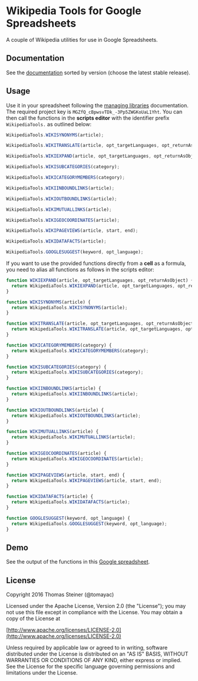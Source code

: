# Wikipedia Tools for Google Spreadsheets
A couple of Wikipedia utilities for use in Google Spreadsheets.

## Documentation
See the [documentation](https://script.google.com/macros/library/versions/d/MGZfQ_cBpwsvTDk_-3Pp5ZWGKoUaL1Yht)
sorted by version (choose the latest stable release).

## Usage
Use it in your spreadsheet following the [managing libraries](https://developers.google.com/apps-script/guide_libraries)
documentation. The required project key is ```MGZfQ_cBpwsvTDk_-3Pp5ZWGKoUaL1Yht```. You can then call the functions in the **scripts editor**
with the identifier prefix `WikipediaTools.` as outlined below:

```javascript
WikipediaTools.WIKISYNONYMS(article);

WikipediaTools.WIKITRANSLATE(article, opt_targetLanguages, opt_returnAsObject, opt_skipHeader);

WikipediaTools.WIKIEXPAND(article, opt_targetLanguages, opt_returnAsObject);

WikipediaTools.WIKISUBCATEGORIES(category);

WikipediaTools.WIKICATEGORYMEMBERS(category);

WikipediaTools.WIKIINBOUNDLINKS(article);

WikipediaTools.WIKIOUTBOUNDLINKS(article);

WikipediaTools.WIKIMUTUALLINKS(article);

WikipediaTools.WIKIGEOCOORDINATES(article);

WikipediaTools.WIKIPAGEVIEWS(article, start, end);

WikipediaTools.WIKIDATAFACTS(article);

WikipediaTools.GOOGLESUGGEST(keyword, opt_language);
```

If you want to use the provided functions directly from a **cell** as a formula, you need to alias all functions as follows in the scripts editor:

```javascript
function WIKIEXPAND(article, opt_targetLanguages, opt_returnAsObject) {
  return WikipediaTools.WIKIEXPAND(article, opt_targetLanguages, opt_returnAsObject);
}

function WIKISYNONYMS(article) {
  return WikipediaTools.WIKISYNONYMS(article);
}

function WIKITRANSLATE(article, opt_targetLanguages, opt_returnAsObject, opt_skipHeader) {
  return WikipediaTools.WIKITRANSLATE(article, opt_targetLanguages, opt_returnAsObject, opt_skipHeader);
}

function WIKICATEGORYMEMBERS(category) {
  return WikipediaTools.WIKICATEGORYMEMBERS(category);
}

function WIKISUBCATEGORIES(category) {
  return WikipediaTools.WIKISUBCATEGORIES(category);
}

function WIKIINBOUNDLINKS(article) {
  return WikipediaTools.WIKIINBOUNDLINKS(article);
}

function WIKIOUTBOUNDLINKS(article) {
  return WikipediaTools.WIKIOUTBOUNDLINKS(article);
}

function WIKIMUTUALLINKS(article) {
  return WikipediaTools.WIKIMUTUALLINKS(article);
}

function WIKIGEOCOORDINATES(article) {
  return WikipediaTools.WIKIGEOCOORDINATES(article);
}

function WIKIPAGEVIEWS(article, start, end) {
  return WikipediaTools.WIKIPAGEVIEWS(article, start, end);
}

function WIKIDATAFACTS(article) {
  return WikipediaTools.WIKIDATAFACTS(article);
}

function GOOGLESUGGEST(keyword, opt_language) {
  return WikipediaTools.GOOGLESUGGEST(keyword, opt_language);
}
```

## Demo
See the output of the functions in this [Google spreadsheet](https://docs.google.com/spreadsheets/d/1sVduZul787O-bRzuy0UKpRl7bkouxwaIOsxXuJGm6yg/edit?usp=sharing).

## License

Copyright 2016 Thomas Steiner (@tomayac)

Licensed under the Apache License, Version 2.0 (the "License");
you may not use this file except in compliance with the License.
You may obtain a copy of the License at

[http://www.apache.org/licenses/LICENSE-2.0](http://www.apache.org/licenses/LICENSE-2.0)

Unless required by applicable law or agreed to in writing, software
distributed under the License is distributed on an "AS IS" BASIS,
WITHOUT WARRANTIES OR CONDITIONS OF ANY KIND, either express or implied.
See the License for the specific language governing permissions and
limitations under the License.
